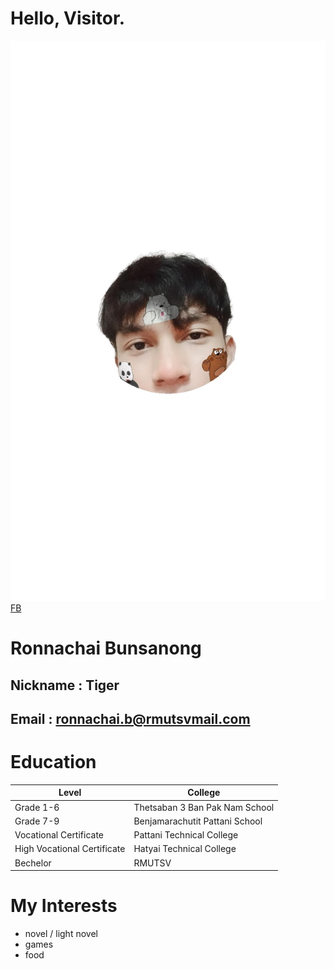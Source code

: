 # Hello, Visitor.
![MyPic](images/IMG1.jpg)\
[FB](https://www.facebook.com/Hiimtigerz/)
# Ronnachai Bunsanong
## Nickname : Tiger
## Email : ronnachai.b@rmutsvmail.com
# Education
| Level | College |
| --------- | ---------- |
|   Grade 1-6   |    Thetsaban 3 Ban Pak Nam School   |
|   Grade 7-9   |    Benjamarachutit Pattani School   |
|   Vocational Certificate   |    Pattani Technical College   |
|   High Vocational Certificate   |    Hatyai Technical College   |
|   Bechelor   |   RMUTSV    |
# My Interests
* novel / light novel
* games
* food
